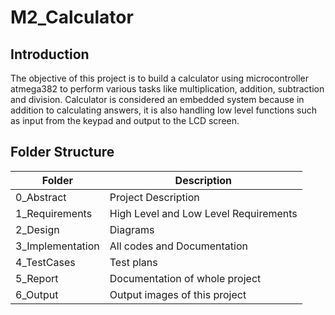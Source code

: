 # M2_Calculator

## Introduction


The objective of this project is to build a calculator using microcontroller atmega382 to perform various tasks like multiplication, addition, subtraction and division. Calculator is considered an embedded system because in addition to calculating answers, it is also handling low level functions such as input from the keypad and output to the LCD screen.

## Folder Structure

| Folder |	Description |
| -------- | ---------- |
0_Abstract |Project Description |
1_Requirements |	High Level and Low Level Requirements|
2_Design	 | Diagrams |
3_Implementation|	All codes and Documentation |
4_TestCases | Test plans |
5_Report |	Documentation of whole project
6_Output |	Output images of this project |

